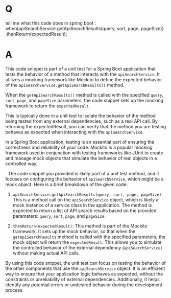 # Q
tell me what this code does in spring boot : when(apiSearchService.getApiSearchResults(query, sort, page, pageSize)) .thenReturn(expectedResult);

# A
This code snippet is part of a unit test for a Spring Boot application that tests the behavior of a method that interacts with the `apiSearchService`. It utilizes a mocking framework like Mockito to define the expected behavior of the `apiSearchService.getApiSearchResults()` method.

When the `getApiSearchResults()` method is called with the specified `query`, `sort`, `page`, and `pageSize` parameters, the code snippet sets up the mocking framework to return the `expectedResult`.

This is typically done in a unit test to isolate the behavior of the method being tested from any external dependencies, such as a real API call. By returning the expectedResult, you can verify that the method you are testing behaves as expected when interacting with the `apiSearchService`.

In a Spring Boot application, testing is an essential part of ensuring the correctness and reliability of your code. Mockito is a popular mocking framework used in conjunction with testing frameworks like JUnit to create and manage mock objects that simulate the behavior of real objects in a controlled way.

 
The code snippet you provided is likely part of a unit test method, and it focuses on configuring the behavior of `apiSearchService`, which might be a mock object. Here is a brief breakdown of the given code:

1. `apiSearchService.getApiSearchResults(query, sort, page, pageSize)`: This is a method call on the `apiSearchService` object, which is likely a mock instance of a service class in the application. The method is expected to return a list of API search results based on the provided parameters: `query`, `sort`, `page`, and `pageSize`.
    
2. `thenReturn(expectedResult)`: This method is part of the Mockito framework. It sets up the mock behavior, so that when the `getApiSearchResults` method is called with the specified parameters, the mock object will return the `expectedResult`. This allows you to simulate the controlled behavior of the external dependency (`apiSearchService`) without making actual API calls.
    

By using this code snippet, the unit test can focus on testing the behavior of the other components that use the `apiSearchService` object. It is an efficient way to ensure that your application logic behaves as expected, without the constraints or unreliability of external dependencies. Additionally, it helps identify any potential errors or undesired behavior during the development process.